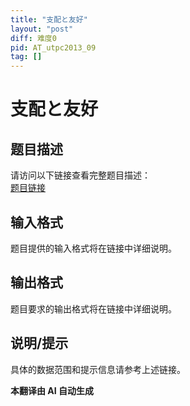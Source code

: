 ```yaml
---
title: "支配と友好"
layout: "post"
diff: 难度0
pid: AT_utpc2013_09
tag: []
---
```


# 支配と友好

## 题目描述

请访问以下链接查看完整题目描述：  
[题目链接](https://atcoder.jp/contests/utpc2013/tasks/utpc2013_09)

## 输入格式

题目提供的输入格式将在链接中详细说明。

## 输出格式

题目要求的输出格式将在链接中详细说明。

## 说明/提示

具体的数据范围和提示信息请参考上述链接。

 **本翻译由 AI 自动生成**

